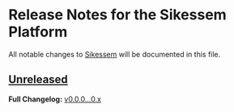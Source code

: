 # Release Notes for the Sikessem Platform

All notable changes to [Sikessem](https://github.com/sikessem/sikessem.org) will be documented in this file.

## [Unreleased](https://github.com/sikessem/starter/compare/v0.2.0...HEAD)

**Full Changelog:** [v0.0.0...0.x](https://github.com/cosnux/cosnux.com/compare/v0.0.0...0.x)
